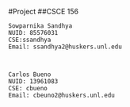 #Project
##CSCE 156


	Sowparnika Sandhya
	NUID: 85576031
	CSE:ssandhya
	Email: ssandhya2@huskers.unl.edu



	Carlos Bueno
	NUID: 13961083
	CSE: cbueno
	Email: cbeuno2@huskers.unl.edu
